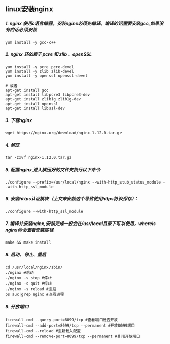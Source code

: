## linux安装nginx

##### 1. nginx 使用c语言编程，安装nginx必须先编译，编译的话需要安装gcc,如果没有的话必须安装

   ```shell
   yum install -y gcc-c++
   ```

##### 2. nginx 还依赖于 pcre 和 zlib 、openSSL

   ```shell
   yum install -y pcre pcre-devel
   yum install -y zlib zlib-devel
   yum install -y openssl openssl-devel
   
   # 或者
   apt-get install gcc
   apt-get install libpcre3 libpcre3-dev
   apt-get install zlib1g zlib1g-dev
   apt-get install openssl
   apt-get install libssl-dev
   ```

##### 3. 下载nginx

   ```shell
   wget https://nginx.org/download/nginx-1.12.0.tar.gz
   ```

##### 4. 解压

   ```shell
   tar -zxvf nginx-1.12.0.tar.gz
   ```

##### 5. 配置nginx,进入解压好的文件夹执行以下命令

   ```shell
   ./configure --prefix=/usr/local/nginx --with-http_stub_status_module --with-http_ssl_module
   ```

##### 6. 安装https认证模块（上文未安装这个导致使用https协议保存）：

   ```shell
   ./configure --with-http_ssl_module
   ```

##### 7. 编译并安装nginx,安装完成一般会在/usr/local目录下可以使用，whereis nginx命令查看安装路径

   ```shell
   make && make install
   ```

##### 8. 启动、停止、重启

   ```shell
   cd /usr/local/nginx/sbin/
   ./nginx #启动
   ./nginx -s stop #停止
   ./nginx -s quit #停止
   ./nginx -s reload #重启
   ps aux|grep nginx #查看进程
   ```

##### 9. 开放端口

   ```shell
   firewall-cmd --query-port=8099/tcp #查看端口是否开放
   firewall-cmd --add-port=8099/tcp --permanent #开放8099端口
   firewall-cmd --reload #重新载入配置
   firewall-cmd --remove-port=8099/tcp --permanent #关闭开放端口
   ```

   

